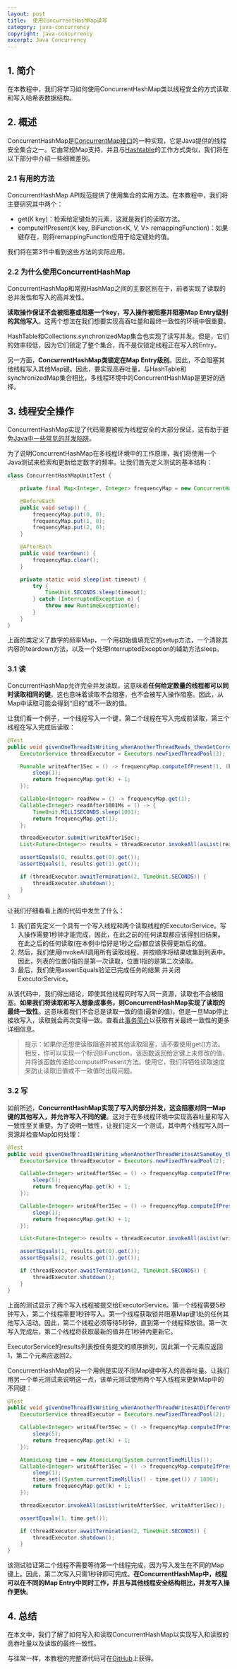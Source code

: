 ```yaml
---
layout: post
title:  使用ConcurrentHashMap读写
category: java-concurrency
copyright: java-concurrency
excerpt: Java Concurrency
---
```


## 1. 简介

在本教程中，我们将学习如何使用ConcurrentHashMap类以线程安全的方式读取和写入哈希表数据结构。

## 2. 概述

ConcurrentHashMap是[ConcurrentMap接口](https://www.baeldung.com/java-concurrent-map)的一种实现，它是Java提供的线程安全集合之一。它由常规Map支持，并且与[Hashtable](https://www.baeldung.com/java-hash-table)的工作方式类似，我们将在以下部分中介绍一些细微差别。

### 2.1 有用的方法

ConcurrentHashMap API规范提供了使用集合的实用方法。在本教程中，我们将主要研究其中两个：

-   get(K key)：检索给定键处的元素，这就是我们的读取方法。
-   computeIfPresent(K key, BiFunction<K, V, V> remappingFunction)：如果键存在，则将remappingFunction应用于给定键处的值。

我们将在第3节中看到这些方法的实际应用。

### 2.2 为什么使用ConcurrentHashMap

ConcurrentHashMap和常规HashMap之间的主要区别在于，前者实现了读取的总并发性和写入的高并发性。

**读取操作保证不会被阻塞或阻塞一个key，写入操作被阻塞并阻塞Map Entry级别的其他写入**。这两个想法在我们想要实现高吞吐量和最终一致性的环境中很重要。

HashTable和Collections.synchronizedMap集合也实现了读写并发。但是，它们的效率较低，因为它们锁定了整个集合，而不是仅锁定线程正在写入的Entry。

另一方面，**ConcurrentHashMap类锁定在Map Entry级别**。因此，不会阻塞其他线程写入其他Map键。因此，要实现高吞吐量，与HashTable和synchronizedMap集合相比，多线程环境中的ConcurrentHashMap是更好的选择。

## 3. 线程安全操作

ConcurrentHashMap实现了代码需要被视为线程安全的大部分保证，这有助于避免[Java中一些常见的并发陷阱](https://www.baeldung.com/java-common-concurrency-pitfalls)。

为了说明ConcurrentHashMap在多线程环境中的工作原理，我们将使用一个Java测试来检索和更新给定数字的频率。让我们首先定义测试的基本结构：

```java
class ConcurrentHashMapUnitTest {

    private final Map<Integer, Integer> frequencyMap = new ConcurrentHashMap<>();

    @BeforeEach
    public void setup() {
        frequencyMap.put(0, 0);
        frequencyMap.put(1, 0);
        frequencyMap.put(2, 0);
    }

    @AfterEach
    public void teardown() {
        frequencyMap.clear();
    }

    private static void sleep(int timeout) {
        try {
            TimeUnit.SECONDS.sleep(timeout);
        } catch (InterruptedException e) {
            throw new RuntimeException(e);
        }
    }
}
```

上面的类定义了数字的频率Map，一个用初始值填充它的setup方法，一个清除其内容的teardown方法，以及一个处理InterruptedException的辅助方法sleep。

### 3.1 读

ConcurrentHashMap允许完全并发读取，这意味着**任何给定数量的线程都可以同时读取相同的键**。这也意味着读取不会阻塞，也不会被写入操作阻塞。因此，从Map中读取可能会得到“旧的”或不一致的值。

让我们看一个例子，一个线程写入一个键，第二个线程在写入完成前读取，第三个线程在写入完成后读取：

```java
@Test
public void givenOneThreadIsWriting_whenAnotherThreadReads_thenGetCorrectValue() throws Exception {
    ExecutorService threadExecutor = Executors.newFixedThreadPool(3);

    Runnable writeAfter1Sec = () -> frequencyMap.computeIfPresent(1, (k, v) -> {
        sleep(1);
        return frequencyMap.get(k) + 1;
    });

    Callable<Integer> readNow = () -> frequencyMap.get(1);
    Callable<Integer> readAfter1001Ms = () -> {
        TimeUnit.MILLISECONDS.sleep(1001);
        return frequencyMap.get(1);
    };

    threadExecutor.submit(writeAfter1Sec);
    List<Future<Integer>> results = threadExecutor.invokeAll(asList(readNow, readAfter1001Ms));

    assertEquals(0, results.get(0).get());
    assertEquals(1, results.get(1).get());

    if (threadExecutor.awaitTermination(2, TimeUnit.SECONDS)) {
        threadExecutor.shutdown();
    }
}
```

让我们仔细看看上面的代码中发生了什么：

1.  我们首先定义一个具有一个写入线程和两个读取线程的ExecutorService。写入操作需要1秒钟才能完成，因此，在此之前的任何读取都应该得到旧结果。在此之后的任何读取(在本例中恰好是1秒之后)都应该获得更新后的值。
2.  然后，我们使用invokeAll调用所有读取线程，并按顺序将结果收集到列表中。因此，列表的位置0指的是第一次读取，位置1指的是第二次读取。
3.  最后，我们使用assertEquals验证已完成任务的结果 并关闭ExecutorService。

从该代码中，我们得出结论，即使其他线程同时写入同一资源，读取也不会被阻塞。**如果我们将读取和写入想象成事务，则ConcurrentHashMap实现了读取的最终一致性**。这意味着我们不会总是读取一致的值(最新的值)，但是一旦Map停止接收写入，读取就会再次变得一致。查看此[事务简介](https://www.baeldung.com/cs/transactions-intro)以获取有关最终一致性的更多详细信息。

>   提示：如果你还想使读取阻塞并被其他读取阻塞，请不要使用get()方法。相反，你可以实现一个标识BiFunction，该函数返回给定键上未修改的值，并将该函数传递给computeIfPresent方法。使用它，我们将牺牲读取速度来防止读取旧值或不一致值时出现问题。

### 3.2 写

如前所述，**ConcurrentHashMap实现了写入的部分并发，这会阻塞对同一Map键的其他写入，并允许写入不同的键**。这对于在多线程环境中实现高吞吐量和写入一致性至关重要。为了说明一致性，让我们定义一个测试，其中两个线程写入同一资源并检查Map如何处理：

```java
@Test
public void givenOneThreadIsWriting_whenAnotherThreadWritesAtSameKey_thenWaitAndGetCorrectValue() throws Exception {
    ExecutorService threadExecutor = Executors.newFixedThreadPool(2);

    Callable<Integer> writeAfter5Sec = () -> frequencyMap.computeIfPresent(1, (k, v) -> {
        sleep(5);
        return frequencyMap.get(k) + 1;
    });

    Callable<Integer> writeAfter1Sec = () -> frequencyMap.computeIfPresent(1, (k, v) -> {
        sleep(1);
        return frequencyMap.get(k) + 1;
    });

    List<Future<Integer>> results = threadExecutor.invokeAll(asList(writeAfter5Sec, writeAfter1Sec));

    assertEquals(1, results.get(0).get());
    assertEquals(2, results.get(1).get());

    if (threadExecutor.awaitTermination(2, TimeUnit.SECONDS)) {
        threadExecutor.shutdown();
    }
}
```

上面的测试显示了两个写入线程被提交给ExecutorService。第一个线程需要5秒钟写入，第二个线程需要1秒钟写入。第一个线程获取锁并阻塞Map键1处的任何其他写入活动。因此，第二个线程必须等待5秒钟，直到第一个线程释放锁。第一次写入完成后，第二个线程将获取最新的值并在1秒钟内更新它。

ExecutorService的results列表按任务提交的顺序排列，因此第一个元素应返回1，第二个元素应返回2。

ConcurrentHashMap的另一个用例是实现不同Map键中写入的高吞吐量。让我们用另一个单元测试来说明这一点，该单元测试使用两个写入线程来更新Map中的不同键：

```java
@Test
public void givenOneThreadIsWriting_whenAnotherThreadWritesAtDifferentKey_thenNotWaitAndGetCorrectValue() throws Exception {
    ExecutorService threadExecutor = Executors.newFixedThreadPool(2);

    Callable<Integer> writeAfter5Sec = () -> frequencyMap.computeIfPresent(1, (k, v) -> {
        sleep(5);
        return frequencyMap.get(k) + 1;
    });

    AtomicLong time = new AtomicLong(System.currentTimeMillis());
    Callable<Integer> writeAfter1Sec = () -> frequencyMap.computeIfPresent(2, (k, v) -> {
        sleep(1);
        time.set((System.currentTimeMillis() - time.get()) / 1000);
        return frequencyMap.get(k) + 1;
    });

    threadExecutor.invokeAll(asList(writeAfter5Sec, writeAfter1Sec));

    assertEquals(1, time.get());

    if (threadExecutor.awaitTermination(2, TimeUnit.SECONDS)) {
        threadExecutor.shutdown();
    }
}
```

该测试验证第二个线程不需要等待第一个线程完成，因为写入发生在不同的Map键上。因此，第二次写入只需1秒钟即可完成。**在ConcurrentHashMap中，线程可以在不同的Map Entry中同时工作，并且与其他线程安全结构相比，并发写入操作更快**。

## 4. 总结

在本文中，我们了解了如何写入和读取ConcurrentHashMap以实现写入和读取的高吞吐量以及读取的最终一致性。

与往常一样，本教程的完整源代码可在[GitHub](https://github.com/tuyucheng7/taketoday-tutorial4j/tree/master/java-core-modules/java-concurrency-collections-2)上获得。